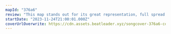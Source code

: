 ```yaml
---
mapId: "376a6"
review: "This map stands out for its great representation, full spread for all players and awesome chroma lights."
startDate: "2023-11-24T21:00:01.000Z"
coverUrlOverwrite: https://cdn.assets.beatleader.xyz/songcover-376a6-cover.png
---
```

